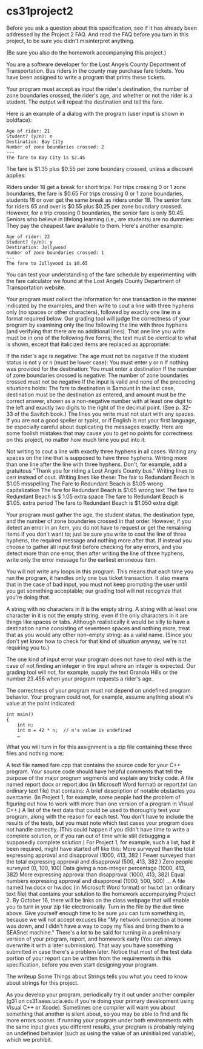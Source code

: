 # cs31project2
Before you ask a question about this specification, see if it has already been addressed by the Project 2 FAQ. And read the FAQ before you turn in this project, to be sure you didn't misinterpret anything.

(Be sure you also do the homework accompanying this project.)

You are a software developer for the Lost Angels County Department of Transportation. Bus riders in the county may purchase fare tickets. You have been assigned to write a program that prints these tickets.

Your program must accept as input the rider's destination, the number of zone boundaries crossed, the rider's age, and whether or not the rider is a student. The output will repeat the destination and tell the fare.

Here is an example of a dialog with the program (user input is shown in boldface):

	Age of rider: 21
	Student? (y/n): n
	Destination: Bay City
	Number of zone boundaries crossed: 2
	---
	The fare to Bay City is $2.45
The fare is $1.35 plus $0.55 per zone boundary crossed, unless a discount applies:

Riders under 18 get a break for short trips: For trips crossing 0 or 1 zone boundaries, the fare is $0.65
For trips crossing 0 or 1 zone boundaries, students 18 or over get the same break as riders under 18.
The senior fare for riders 65 and over is $0.55 plus $0.25 per zone boundary crossed. However, for a trip crossing 0 boundaries, the senior fare is only $0.45. Seniors who believe in lifelong learning (i.e., are students) are no dummies: They pay the cheapest fare available to them.
Here's another example:

	Age of rider: 22
	Student? (y/n): y
	Destination: Jollywood
	Number of zone boundaries crossed: 1
	---
	The fare to Jollywood is $0.65
You can test your understanding of the fare schedule by experimenting with the fare calculator we found at the Lost Angels County Department of Transportation website.

Your program must collect the information for one transaction in the manner indicated by the examples, and then write to cout a line with three hyphens only (no spaces or other characters), followed by exactly one line in a format required below. Our grading tool will judge the correctness of your program by examining only the line following the line with three hyphens (and verifying that there are no additional lines). That one line you write must be in one of the following five forms; the text must be identical to what is shown, except that italicized items are replaced as appropriate:

If the rider's age is negative:
   The age must not be negative
If the student status is not y or n (must be lower case):
   You must enter y or n
If nothing was provided for the destination:
   You must enter a destination
If the number of zone boundaries crossed is negative:
   The number of zone boundaries crossed must not be negative
If the input is valid and none of the preceding situations holds:
   The fare to destination is $amount
In the last case, destination must be the destination as entered, and amount must be the correct answer, shown as a non-negative number with at least one digit to the left and exactly two digits to the right of the decimal point. (See p. 32-33 of the Savitch book.) The lines you write must not start with any spaces. If you are not a good speller or typist, or if English is not your first language, be especially careful about duplicating the messages exactly. Here are some foolish mistakes that may cause you to get no points for correctness on this project, no matter how much time you put into it:

Not writing to cout a line with exactly three hyphens in all cases.
Writing any spaces on the line that is supposed to have three hyphens.
Writing more than one line after the line with three hyphens. Don't, for example, add a gratuitous "Thank you for riding a Lost Angels County bus."
Writing lines to cerr instead of cout.
Writing lines like these:
	The fair to Redundant Beach is $1.05   misspelling
	The Fare to Redundant Beach is $1.05   wrong capitalization
	The fare for Redundant Beach is $1.05  wrong text
	The fare to Redundant Beach is $ 1.05  extra space
	The fare to Redundant Beach is $1.05.  extra period
	The fare to Redundant Beach is $1.050  extra digit

Your program must gather the age, the student status, the destination type, and the number of zone boundaries crossed in that order. However, if you detect an error in an item, you do not have to request or get the remaining items if you don't want to; just be sure you write to cout the line of three hyphens, the required message and nothing more after that. If instead you choose to gather all input first before checking for any errors, and you detect more than one error, then after writing the line of three hyphens, write only the error message for the earliest erroneous item.

You will not write any loops in this program. This means that each time you run the program, it handles only one bus ticket transaction. It also means that in the case of bad input, you must not keep prompting the user until you get something acceptable; our grading tool will not recognize that you're doing that.

A string with no characters in it is the empty string. A string with at least one character in it is not the empty string, even if the only characters in it are things like spaces or tabs. Although realistically it would be silly to have a destination name consisting of seventeen spaces and nothing more, treat that as you would any other non-empty string: as a valid name. (Since you don't yet know how to check for that kind of situation anyway, we're not requiring you to.)

The one kind of input error your program does not have to deal with is the case of not finding an integer in the input where an integer is expected. Our grading tool will not, for example, supply the text Granola Hills or the number 23.456 when your program requests a rider's age.

The correctness of your program must not depend on undefined program behavior. Your program could not, for example, assume anything about n's value at the point indicated:

	int main()
	{
	    int n;
	    int m = 42 * n;  // n's value is undefined
	    …
What you will turn in for this assignment is a zip file containing these three files and nothing more:

A text file named fare.cpp that contains the source code for your C++ program. Your source code should have helpful comments that tell the purpose of the major program segments and explain any tricky code.
A file named report.docx or report.doc (in Microsoft Word format) or report.txt (an ordinary text file) that contains:
A brief description of notable obstacles you overcame. (In Project 1, for example, some people had the problem of figuring out how to work with more than one version of a program in Visual C++.)
A list of the test data that could be used to thoroughly test your program, along with the reason for each test. You don't have to include the results of the tests, but you must note which test cases your program does not handle correctly. (This could happen if you didn't have time to write a complete solution, or if you ran out of time while still debugging a supposedly complete solution.) For Project 1, for example, such a list, had it been required, might have started off like this:
More surveyed than the total expressing approval and disapproval (1000, 413, 382 )
Fewer surveyed than the total expressing approval and disapproval (500, 413, 382 )
Zero people surveyed (0, 100, 100)
Data giving a non-integer percentage (1000, 413, 382)
More expressing approval than disapproval (1000, 413, 382)
Equal numbers expressing approval and disapproval (1000, 500, 500)
…
A file named hw.docx or hw.doc (in Microsoft Word format) or hw.txt (an ordinary text file) that contains your solution to the homework accompanying Project 2.
By October 16, there will be links on the class webpage that will enable you to turn in your zip file electronically. Turn in the file by the due time above. Give yourself enough time to be sure you can turn something in, because we will not accept excuses like "My network connection at home was down, and I didn't have a way to copy my files and bring them to a SEASnet machine." There's a lot to be said for turning in a preliminary version of your program, report, and homework early (You can always overwrite it with a later submission). That way you have something submitted in case there's a problem later. Notice that most of the test data portion of your report can be written from the requirements in this specification, before you even start designing your program.

The writeup Some Things about Strings tells you what you need to know about strings for this project.

As you develop your program, periodically try it out under another compiler (g31 on cs31.seas.ucla.edu if you're doing your primary development using Visual C++ or Xcode). Sometimes one compiler will warn you about something that another is silent about, so you may be able to find and fix more errors sooner. If running your program under both environments with the same input gives you different results, your program is probably relying on undefined behavior (such as using the value of an uninitialized variable), which we prohibit.

